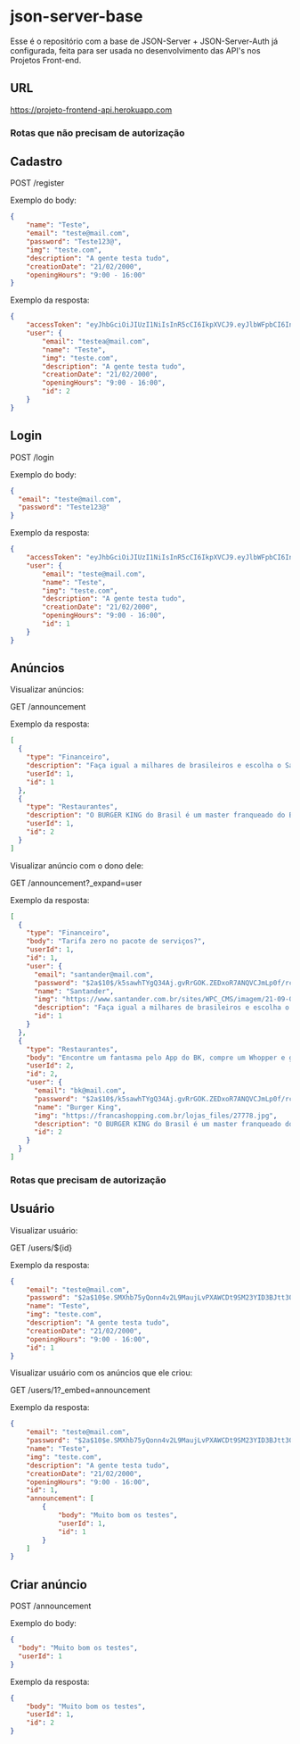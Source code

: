# json-server-base

Esse é o repositório com a base de JSON-Server + JSON-Server-Auth já configurada, feita para ser usada no desenvolvimento das API's nos Projetos Front-end.

## URL

https://projeto-frontend-api.herokuapp.com

### Rotas que não precisam de autorização

## Cadastro

POST /register

Exemplo do body:
```json
{
	"name": "Teste",
	"email": "teste@mail.com",
	"password": "Teste123@",
	"img": "teste.com",
	"description": "A gente testa tudo",
	"creationDate": "21/02/2000",
	"openingHours": "9:00 - 16:00"
}
```

Exemplo da resposta:
```json
{
	"accessToken": "eyJhbGciOiJIUzI1NiIsInR5cCI6IkpXVCJ9.eyJlbWFpbCI6InRlc3RlYUBtYWlsLmNvbSIsImlhdCI6MTY2NzIzOTA0MiwiZXhwIjoxNjY3MjQyNjQyLCJzdWIiOiIyIn0.2Y11guBkCrwgI2oM9R5c7uJvBb-pCutQsXDNyX11e4I",
	"user": {
		"email": "testea@mail.com",
		"name": "Teste",
		"img": "teste.com",
		"description": "A gente testa tudo",
		"creationDate": "21/02/2000",
		"openingHours": "9:00 - 16:00",
		"id": 2
	}
}
```

## Login

POST /login

Exemplo do body:
```json
{
  "email": "teste@mail.com",
  "password": "Teste123@"
}
```

Exemplo da resposta:
```json
{
	"accessToken": "eyJhbGciOiJIUzI1NiIsInR5cCI6IkpXVCJ9.eyJlbWFpbCI6InRlc3RlQG1haWwuY29tIiwiaWF0IjoxNjY3MjM5MDA1LCJleHAiOjE2NjcyNDI2MDUsInN1YiI6IjEifQ.MNSHlXhmopXaV_32L9_nHQUEEYrGTzasdD8rSWu2nhU",
	"user": {
		"email": "teste@mail.com",
		"name": "Teste",
		"img": "teste.com",
		"description": "A gente testa tudo",
		"creationDate": "21/02/2000",
		"openingHours": "9:00 - 16:00",
		"id": 1
	}
}
```

## Anúncios

Visualizar anúncios:

GET /announcement

Exemplo da resposta:
```json
[
  {
    "type": "Financeiro",
    "description": "Faça igual a milhares de brasileiros e escolha o Santander",
    "userId": 1,
    "id": 1
  },
  {
    "type": "Restaurantes",
    "description": "O BURGER KING do Brasil é um master franqueado do Burger King Corporation no país.",
    "userId": 1,
    "id": 2
  }
]
```

Visualizar anúncio com o dono dele:

GET /announcement?_expand=user

Exemplo da resposta:
```json
[
  {
    "type": "Financeiro",
    "body": "Tarifa zero no pacote de serviços?",
    "userId": 1,
    "id": 1,
    "user": {
      "email": "santander@mail.com",
      "password": "$2a$10$/k5sawhTYgQ34Aj.gvRrGOK.ZEDxoR7ANQVCJmLp0f/rcCh1wcFUi",
      "name": "Santander",
      "img": "https://www.santander.com.br/sites/WPC_CMS/imagem/21-09-08_194400_santander-banner.png?blobnocache=true",
      "description": "Faça igual a milhares de brasileiros e escolha o Santander",
      "id": 1
    }
  },
  {
    "type": "Restaurantes",
    "body": "Encontre um fantasma pelo App do BK, compre um Whopper e ganhe outro!",
    "userId": 2,
    "id": 2,
    "user": {
      "email": "bk@mail.com",
      "password": "$2a$10$/k5sawhTYgQ34Aj.gvRrGOK.ZEDxoR7ANQVCJmLp0f/rcCh1wcFUi",
      "name": "Burger King",
      "img": "https://francashopping.com.br/lojas_files/27778.jpg",
      "description": "O BURGER KING do Brasil é um master franqueado do Burger King Corporation no país.",
      "id": 2
    }
  }
]
```

### Rotas que precisam de autorização

## Usuário

Visualizar usuário:

GET /users/${id}

Exemplo da resposta:
```json
{
	"email": "teste@mail.com",
	"password": "$2a$10$e.SMXhb75yQonn4v2L9MaujLvPXAWCDt9SM23YID3BJtt30EmORnm",
	"name": "Teste",
	"img": "teste.com",
	"description": "A gente testa tudo",
	"creationDate": "21/02/2000",
	"openingHours": "9:00 - 16:00",
	"id": 1
}
```

Visualizar usuário com os anúncios que ele criou:

GET /users/1?_embed=announcement

Exemplo da resposta:
```json
{
	"email": "teste@mail.com",
	"password": "$2a$10$e.SMXhb75yQonn4v2L9MaujLvPXAWCDt9SM23YID3BJtt30EmORnm",
	"name": "Teste",
	"img": "teste.com",
	"description": "A gente testa tudo",
	"creationDate": "21/02/2000",
	"openingHours": "9:00 - 16:00",
	"id": 1,
	"announcement": [
		{
			"body": "Muito bom os testes",
			"userId": 1,
			"id": 1
		}
	]
}
```

## Criar anúncio

POST /announcement

Exemplo do body:
```json
{
  "body": "Muito bom os testes",
  "userId": 1
}
```

Exemplo da resposta:
```json
{
	"body": "Muito bom os testes",
	"userId": 1,
	"id": 2
}
```
